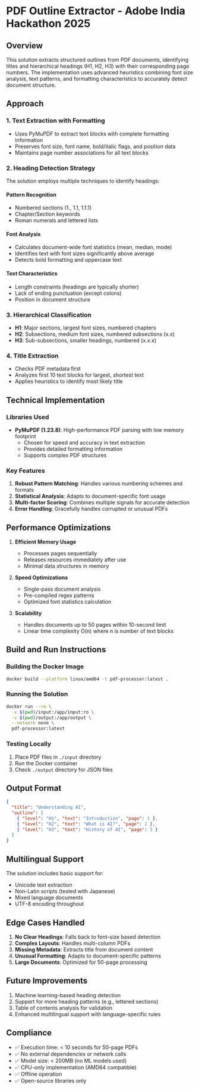 # PDF Outline Extractor - Adobe India Hackathon 2025

## Overview

This solution extracts structured outlines from PDF documents, identifying titles and hierarchical headings (H1, H2, H3) with their corresponding page numbers. The implementation uses advanced heuristics combining font size analysis, text patterns, and formatting characteristics to accurately detect document structure.

## Approach

### 1. Text Extraction with Formatting
- Uses PyMuPDF to extract text blocks with complete formatting information
- Preserves font size, font name, bold/italic flags, and position data
- Maintains page number associations for all text blocks

### 2. Heading Detection Strategy
The solution employs multiple techniques to identify headings:

#### Pattern Recognition
- Numbered sections (1., 1.1, 1.1.1)
- Chapter/Section keywords
- Roman numerals and lettered lists

#### Font Analysis
- Calculates document-wide font statistics (mean, median, mode)
- Identifies text with font sizes significantly above average
- Detects bold formatting and uppercase text

#### Text Characteristics
- Length constraints (headings are typically shorter)
- Lack of ending punctuation (except colons)
- Position in document structure

### 3. Hierarchical Classification
- **H1**: Major sections, largest font sizes, numbered chapters
- **H2**: Subsections, medium font sizes, numbered subsections (x.x)
- **H3**: Sub-subsections, smaller headings, numbered (x.x.x)

### 4. Title Extraction
- Checks PDF metadata first
- Analyzes first 10 text blocks for largest, shortest text
- Applies heuristics to identify most likely title

## Technical Implementation

### Libraries Used
- **PyMuPDF (1.23.8)**: High-performance PDF parsing with low memory footprint
  - Chosen for speed and accuracy in text extraction
  - Provides detailed formatting information
  - Supports complex PDF structures

### Key Features
1. **Robust Pattern Matching**: Handles various numbering schemes and formats
2. **Statistical Analysis**: Adapts to document-specific font usage
3. **Multi-factor Scoring**: Combines multiple signals for accurate detection
4. **Error Handling**: Gracefully handles corrupted or unusual PDFs

## Performance Optimizations

1. **Efficient Memory Usage**
   - Processes pages sequentially
   - Releases resources immediately after use
   - Minimal data structures in memory

2. **Speed Optimizations**
   - Single-pass document analysis
   - Pre-compiled regex patterns
   - Optimized font statistics calculation

3. **Scalability**
   - Handles documents up to 50 pages within 10-second limit
   - Linear time complexity O(n) where n is number of text blocks

## Build and Run Instructions

### Building the Docker Image
```bash
docker build --platform linux/amd64 -t pdf-processor:latest .
```

### Running the Solution
```bash
docker run --rm \
  -v $(pwd)/input:/app/input:ro \
  -v $(pwd)/output:/app/output \
  --network none \
  pdf-processor:latest
```

### Testing Locally
1. Place PDF files in `./input` directory
2. Run the Docker container
3. Check `./output` directory for JSON files

## Output Format

```json
{
  "title": "Understanding AI",
  "outline": [
    { "level": "H1", "text": "Introduction", "page": 1 },
    { "level": "H2", "text": "What is AI?", "page": 2 },
    { "level": "H3", "text": "History of AI", "page": 3 }
  ]
}
```

## Multilingual Support

The solution includes basic support for:
- Unicode text extraction
- Non-Latin scripts (tested with Japanese)
- Mixed language documents
- UTF-8 encoding throughout

## Edge Cases Handled

1. **No Clear Headings**: Falls back to font-size based detection
2. **Complex Layouts**: Handles multi-column PDFs
3. **Missing Metadata**: Extracts title from document content
4. **Unusual Formatting**: Adapts to document-specific patterns
5. **Large Documents**: Optimized for 50-page processing

## Future Improvements

1. Machine learning-based heading detection
2. Support for more heading patterns (e.g., lettered sections)
3. Table of contents analysis for validation
4. Enhanced multilingual support with language-specific rules

## Compliance

- ✅ Execution time: < 10 seconds for 50-page PDFs
- ✅ No external dependencies or network calls
- ✅ Model size: < 200MB (no ML models used)
- ✅ CPU-only implementation (AMD64 compatible)
- ✅ Offline operation
- ✅ Open-source libraries only